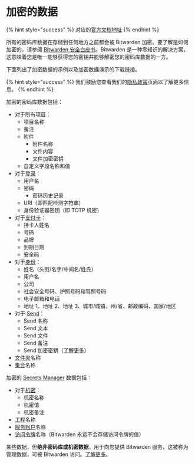 # 加密的数据

{% hint style="success" %}
对应的[官方文档地址](https://bitwarden.com/help/article/vault-data/)
{% endhint %}

所有的密码库数据在存储到任何地方之前都会被 Bitwarden 加密。要了解是如何加密的，请参阅 [Bitwarden 安全白皮书](../bitwarden-security-whitepaper.md)。Bitwarden 是一种零知识的解决方案，这意味着您是唯一能够获得您的密钥并能够解密您的密码库数据的一方。

下面列出了加密数据的示例以及加密数据演示的下载链接。

{% hint style="success" %}
我们鼓励您查看我们的[隐私政策](https://bitwarden.com/privacy)页面以了解更多信息。
{% endhint %}

加密的密码库数据包括：

* 对于所有项目：
  * 项目名称
  * 备注
  * 附件
    * 附件名称
    * 文件内容
    * 文件加密密钥
  * 自定义字段名称和值
* 对于[登录](https://assets.ctfassets.net/7rncvj1f8mw7/yfr02nYyvD0GmjXzXjAu5/7e1091a1f05638807caa3268e3333038/login1__1_.json)：
  * 用户名
  * 密码
    * 密码历史记录
  * URI（即匹配检测字符串）
  * 身份验证器密钥（即 TOTP 机密）
* 对于[支付卡](https://assets.ctfassets.net/7rncvj1f8mw7/5HYmBCBzT1qVE4yeqwY1F3/7330978a17d92c36e9765cda6834d8d5/card1.json)：
  * 持卡人姓名
  * 号码
  * 品牌
  * 到期日期
  * 安全码
* 对于[身份](https://assets.ctfassets.net/7rncvj1f8mw7/5ltDUVHgqqx1yfHIzv5e4k/40f8ae52b2c74feeab2d19e02ea87310/id1.json)：
  * 姓名（头衔/名字/中间名/姓氏）
  * 用户名
  * 公司
  * 社会安全号码、护照号码和驾照号码
  * 电子邮箱和电话
  * 地址 1、地址 2、地址 3、城市/城镇、州/省、邮政编码、国家/地区
* 对于 [Send](https://assets.ctfassets.net/7rncvj1f8mw7/5QUNWhFSzC7EIo8CaHjxta/681e78b34a6beba57e0e7e753a3c5ce3/send1.json)：
  * Send 名称
  * Send 文本
  * Send 文件
  * Send 备注
  * Send 加密密钥（[了解更多](../../bitwarden-send/send-encryption.md)）
* [文件夹](https://assets.ctfassets.net/7rncvj1f8mw7/6qRBtIOjOOjDryxVo35sQF/d3412d19a841da5ee13b9c73818f6a4c/folders1.json)名称
* [集合](https://assets.ctfassets.net/7rncvj1f8mw7/3KT79LDVKbIhF5cpNk5tL/5097c78255b6abd435233163085cda58/collection1.json)名称

加密的 [Secrets Manager](../../secrets-manager/secrets-manager-overview.md) 数据包括：

* 对于[机密](../../secrets-manager/your-secrets/secrets.md)：
  * 机密名称
  * 机密值
  * 机密备注
* [工程](../../secrets-manager/your-secrets/projects.md)名称
* [服务账户](../../secrets-manager/your-secrets/machine-accounts.md)名称
* [访问令牌](../../secrets-manager/your-secrets/access-tokens.md)名称（Bitwarden 永远不会存储访问令牌的值）

某些数据，但**绝非密码库或机密数据**，用于向您提供 Bitwarden 服务，这被称为管理数据，可被 Bitwarden 访问。[了解更多](administrative-data.md)。

